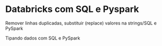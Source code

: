 #  Databricks com SQL e Pyspark
 Remover linhas duplicadas, substituir (replace) valores na strings/SQL e PySpark


Tipando dados com SQL e PySpark